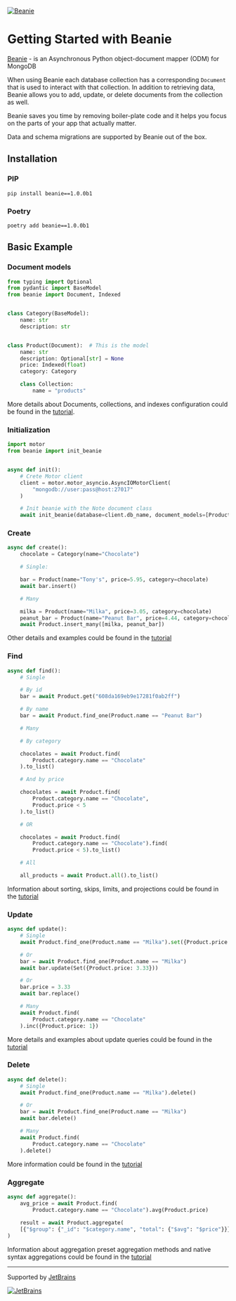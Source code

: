 [![Beanie](https://raw.githubusercontent.com/roman-right/beanie/main/assets/logo/with_text.svg)](https://github.com/roman-right/beanie)

# Getting Started with Beanie

[Beanie](https://github.com/roman-right/beanie) - is an Asynchronous Python
object-document mapper (ODM) for MongoDB

When using Beanie each database collection has a corresponding `Document` that
is used to interact with that collection. In addition to retrieving data,
Beanie allows you to add, update, or delete documents from the collection as
well.

Beanie saves you time by removing boiler-plate code and it helps you focus on
the parts of your app that actually matter.

Data and schema migrations are supported by Beanie out of the box.

## Installation

### PIP

```shell
pip install beanie==1.0.0b1
```

### Poetry

```shell
poetry add beanie==1.0.0b1
```

## Basic Example

### Document models

```python
from typing import Optional
from pydantic import BaseModel
from beanie import Document, Indexed


class Category(BaseModel):
    name: str
    description: str


class Product(Document):  # This is the model
    name: str
    description: Optional[str] = None
    price: Indexed(float)
    category: Category

    class Collection:
        name = "products"
```

More details about Documents, collections, and indexes configuration could be found in the [tutorial](/tutorial/install/).

### Initialization

```python
import motor
from beanie import init_beanie


async def init():
    # Crete Motor client
    client = motor.motor_asyncio.AsyncIOMotorClient(
        "mongodb://user:pass@host:27017"
    )

    # Init beanie with the Note document class
    await init_beanie(database=client.db_name, document_models=[Product])

```

### Create

```python
async def create():
    chocolate = Category(name="Chocolate")

    # Single:

    bar = Product(name="Tony's", price=5.95, category=chocolate)
    await bar.insert()

    # Many

    milka = Product(name="Milka", price=3.05, category=chocolate)
    peanut_bar = Product(name="Peanut Bar", price=4.44, category=chocolate)
    await Product.insert_many([milka, peanut_bar])
```

Other details and examples could be found in the [tutorial](/tutorial/insert/)

### Find

```python
async def find():
    # Single

    # By id
    bar = await Product.get("608da169eb9e17281f0ab2ff")

    # By name
    bar = await Product.find_one(Product.name == "Peanut Bar")

    # Many

    # By category

    chocolates = await Product.find(
        Product.category.name == "Chocolate"
    ).to_list()

    # And by price

    chocolates = await Product.find(
        Product.category.name == "Chocolate",
        Product.price < 5
    ).to_list()

    # OR

    chocolates = await Product.find(
        Product.category.name == "Chocolate").find(
        Product.price < 5).to_list()

    # All

    all_products = await Product.all().to_list()
```

Information about sorting, skips, limits, and projections could be found in the [tutorial](/tutorial/find/)

### Update

```python
async def update():
    # Single 
    await Product.find_one(Product.name == "Milka").set({Product.price: 3.33})

    # Or
    bar = await Product.find_one(Product.name == "Milka")
    await bar.update(Set({Product.price: 3.33}))

    # Or
    bar.price = 3.33
    await bar.replace()

    # Many
    await Product.find(
        Product.category.name == "Chocolate"
    ).inc({Product.price: 1})
```

More details and examples about update queries could be found in the [tutorial](/tutorial/update/)

### Delete

```python
async def delete():
    # Single 
    await Product.find_one(Product.name == "Milka").delete()

    # Or
    bar = await Product.find_one(Product.name == "Milka")
    await bar.delete()

    # Many
    await Product.find(
        Product.category.name == "Chocolate"
    ).delete()
```

More information could be found in the [tutorial](/tutorial/delete/)

### Aggregate

```python
async def aggregate():
    avg_price = await Product.find(
        Product.category.name == "Chocolate").avg(Product.price)
    
    result = await Product.aggregate(
    [{"$group": {"_id": "$category.name", "total": {"$avg": "$price"}}}]
)

```

Information about aggregation preset aggregation methods and native syntax aggregations could be found in the [tutorial](/tutorial/aggregate/)

----
Supported by [JetBrains](https://jb.gg/OpenSource)

[![JetBrains](https://raw.githubusercontent.com/roman-right/beanie/main/assets/logo/jetbrains.svg)](https://jb.gg/OpenSource)
